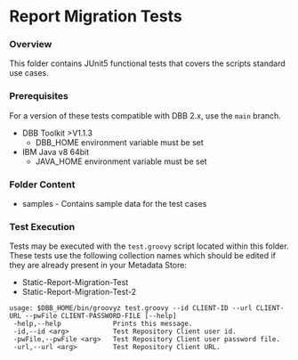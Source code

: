 # Report Migration Tests
### Overview
This folder contains JUnit5 functional tests that covers the scripts standard use cases.

### Prerequisites
For a version of these tests compatible with DBB 2.x, use the `main` branch.
* DBB Toolkit >V1.1.3
    * DBB_HOME environment variable must be set
* IBM Java v8 64bit
    * JAVA_HOME environment variable must be set

### Folder Content
* samples - Contains sample data for the test cases

### Test Execution
Tests may be executed with the `test.groovy` script located within this folder.
These tests use the following collection names which should be edited if they are already present in your Metadata Store:
* Static-Report-Migration-Test
* Static-Report-Migration-Test-2
```
usage: $DBB_HOME/bin/groovyz test.groovy --id CLIENT-ID --url CLIENT-URL --pwFile CLIENT-PASSWORD-FILE [--help]
 -help,--help             Prints this message.
 -id,--id <arg>           Test Repository Client user id.
 -pwFile,--pwFile <arg>   Test Repository Client user password file.
 -url,--url <arg>         Test Repository Client URL.
```